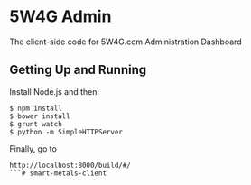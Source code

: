 5W4G Admin
===========

The client-side code for 5W4G.com Administration Dashboard


Getting Up and Running
----------------------

Install Node.js and then:

```
$ npm install
$ bower install
$ grunt watch
$ python -m SimpleHTTPServer
```

Finally, go to

```
http://localhost:8000/build/#/
```# smart-metals-client
